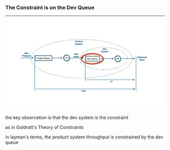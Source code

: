 <!-- .slide: data-background="resources/footer.svg" data-background-size="contain" data-background-position="bottom"  -->

### **The Constraint is on the Dev Queue**

- - -

<img class="plain" src="resources/queue-01-dev-constraint.png" />


<aside class="notes">
  <p>
    the key observation is that the dev system is the constraint
  </p>
  <p>
    as in Goldratt's Theory of Constraints
  </p>
  <p>
    in layman's terms, the product system throughput is constrained by the dev queue
  </p>
</aside>
